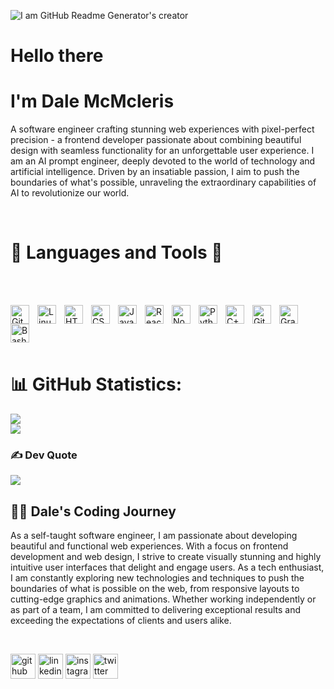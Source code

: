 ![I am GitHub Readme Generator's creator](https://lh3.googleusercontent.com/pw/AJFCJaUA0PBCJF8Bri26VsoRabtHMMf2sZHPu1MK06r-dAaV_KyYSmlGcDkA0T-va3AmqeQM6hIoyuCTWkhk1Nh507EuGiFOTzbppht-o5UvWamGVxMDfDoQ5MC6qjdaNINXOMQ5uaP6ox6pwR2KB7B6sul745WJMkZQdWRSpP1Mit1T2UIBfUNMSoaOz6nr-P1fkxJ7_Gdijwo2bWXoJOAvow9c7l6_p-Lt-t_uV1FJDKLd4S1_bTCnqII7vnRI6phU4YJypTIBn9fBWykHUUdB_lozPLJ9zNEHV1b5cqeD6Eoe-SPBjxUKqp8xNlIvPq9baVP-Fuwxc0n15DJc7SNMCtM9ZRaJplQ9xDPRY8vXe15HH6fc2S3O__h6tvrkzyHmxDHkKsOt0ZHamXmF_WmYgmpRfhe8Ci25sNLIbJpZ_xgSLsoTmhCV4viwF-ppK0o4YjJQSOk7uNsnKSEzqXgQA4QyckOTFvGl0UepbACUI_-uWnaFmfh9Sw_fVEw0k2wy3gP75UUMVSYqo3Cmr9576kDjDrS0oQAL5WS1jduQdzQSSUFCs86D0tedHASG-10GcXTWCmX3mYil3vB_fqxkZtR0CMITyEAtaCKLBTB-APpPSG2QfH2J-QeHJ8c7gWJnMePeHkmEKqpQWthBkyIfMrbxLc8QSNtV4McSSNaSrCjNEkUV623k-csexQEq-w0Kzod2x6EQ-nlFeouNYCy_j7RGyACRfP1Tdjv1SPaMN7Cd8KwOkRi_nh3N5MCTtM9fY-eXbPHSyWhSO1zInDKWUTPl_mc3ftXYtmR9zjv8LB8SvwanOpAMtOPsmZKwYf5lkolG3C9nOWjgtBuh2lmdsI2vbTIrJeXhQh1CgbU5Iv0H_7RCh74YbblMeL1V3KDPN5DIl2URggHvX8Ga62vNt9DQDtHNz98Wavi57n5y9njGkp1OIXzKZgR3Xa4ezV-jWdRhUltp6EDqYvuGheMHVJfelbjO4-WENg=w1640-h924-s-no?authuser=0)
# Hello there
# I'm Dale McMcleris


<p>A software engineer crafting stunning web experiences with pixel-perfect precision - a frontend developer passionate about combining beautiful design with seamless functionality for an unforgettable user experience. I am an AI prompt engineer, deeply devoted to the world of technology and artificial intelligence. Driven by an insatiable passion, I aim to push the boundaries of what's possible, unraveling the extraordinary capabilities of AI to revolutionize our world.
</p>
<br>



# 🧰  Languages and Tools 🧰
<br> <br>

<img align="left" alt="Git" width="30px" style="padding-right:10px;" src="https://cdn.jsdelivr.net/gh/devicons/devicon/icons/git/git-original.svg" />
<img align="left" alt="Linux" width="30px" style="padding-right:10px;" src="https://cdn.jsdelivr.net/gh/devicons/devicon/icons/linux/linux-original.svg" />
<img align="left" alt="HTML" width="30px" style="padding-right:10px;" src="https://cdn.jsdelivr.net/gh/devicons/devicon/icons/html5/html5-plain.svg" />
<img align="left" alt="CSS" width="30px" style="padding-right:10px;" src="https://cdn.jsdelivr.net/gh/devicons/devicon/icons/css3/css3-plain.svg" />
<img align="left" alt="JavaScript" width="30px" style="padding-right:10px;" src="https://cdn.jsdelivr.net/gh/devicons/devicon/icons/javascript/javascript-plain.svg" />
<img align="left" alt="React" width="30px" style="padding-right:10px;" src="https://cdn.jsdelivr.net/gh/devicons/devicon/icons/react/react-original.svg" />
<img align="left" alt="NodeJS" width="30px" style="padding-right:10px;" src="https://cdn.jsdelivr.net/gh/devicons/devicon/icons/nodejs/nodejs-original.svg" />
<img align="left" alt="Python" width="30px" style="padding-right:10px;" src="https://cdn.jsdelivr.net/gh/devicons/devicon/icons/python/python-plain.svg" />
<img align="left" alt="C++" width="30px" style="padding-right:10px;" src="https://cdn.jsdelivr.net/gh/devicons/devicon/icons/cplusplus/cplusplus-line.svg" />
<img align="left" alt="GitHub" width="30px" style="padding-right:10px;" src="https://cdn.jsdelivr.net/gh/devicons/devicon/icons/github/github-original.svg" />
<img align="left" alt="Gradle" width="30px" style="padding-right:10px;" src="https://cdn.jsdelivr.net/gh/devicons/devicon/icons/gradle/gradle-plain.svg" />
<img align="left" alt="Bash" width="30px" style="padding-right:10px;" src="https://cdn.jsdelivr.net/gh/devicons/devicon/icons/bash/bash-original.svg" />
<br> <br> <br> 
<br>

# 📊 GitHub Statistics:


![](https://github-readme-stats.vercel.app/api?username=dalemcmcleris&theme=radical&hide_border=false&include_all_commits=true&count_private=true)<br/>
![](https://github-readme-streak-stats.herokuapp.com/?user=dalemcmcleris&theme=radical&hide_border=false)<br/>

<!--
![](https://github-readme-stats.vercel.app/api/top-langs/?username=dalemcmcleris&theme=radical&hide_border=false&include_all_commits=true&count_private=true&layout=compact)
-->

<!--
## 🏆 GitHub Trophies
![](https://github-profile-trophy.vercel.app/?username=dalemcmcleris&theme=radical&no-frame=false&no-bg=true&margin-w=4)
-->


### ✍️ Dev Quote
![](https://quotes-github-readme.vercel.app/api?type=horizontal&theme=radical)


<!--
### 🔝 Top Contributed Repo
![](https://github-contributor-stats.vercel.app/api?username=dalemcmcleris&limit=5&theme=radical&combine_all_yearly_contributions=true)

-->
<!--
### 🔝 Top Contributed Repo
![](https://github-contributor-stats.vercel.app/api?username=dalemcmcleris&limit=5&theme=radical&combine_all_yearly_contributions=true)
<!-- 



<br>

<!-- Proudly created with GPRM ( https://gprm.itsvg.in ) -->


<h2>
    <summary>👨‍💻 Dale's Coding Journey</summary>
</h2>

As a self-taught software engineer, I am passionate about developing beautiful and functional web experiences. With a focus on frontend development and web design, I strive to create visually stunning and highly intuitive user interfaces that delight and engage users. As a tech enthusiast, I am constantly exploring new technologies and techniques to push the boundaries of what is possible on the web, from responsive layouts to cutting-edge graphics and animations. Whether working independently or as part of a team, I am committed to delivering exceptional results and exceeding the expectations of clients and users alike.
<br>

<br>
 
 [<img src='https://cdn.jsdelivr.net/npm/simple-icons@3.0.1/icons/github.svg' alt='github' height='40'>](https://github.com/https://github.com/DaleMcMcleris) 
 [<img src='https://cdn.jsdelivr.net/npm/simple-icons@3.0.1/icons/linkedin.svg' alt='linkedin' height='40'>](https://www.linkedin.com/in/in/dale-mcmclery-54326326a/)  [<img src='https://cdn.jsdelivr.net/npm/simple-icons@3.0.1/icons/instagram.svg' alt='instagram' height='40'>](https://www.instagram.com/dale_mcmclery/)  [<img src='https://cdn.jsdelivr.net/npm/simple-icons@3.0.1/icons/twitter.svg' alt='twitter' height='40'>](https://twitter.com/@DaleMcMclery) 




